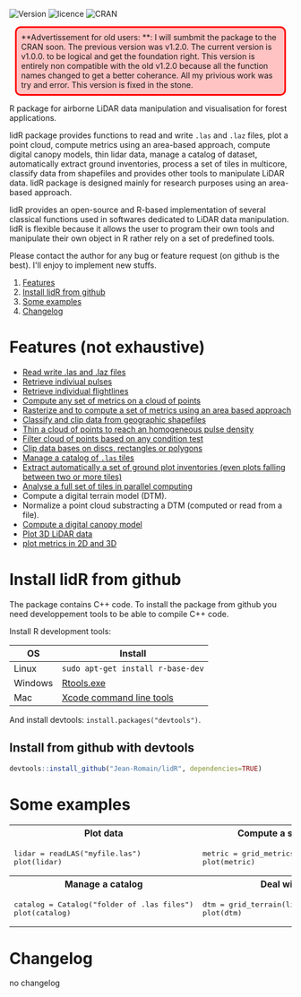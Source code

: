 ![Version](http://img.shields.io/Version/1.0.0%20beta.png)  ![licence](https://img.shields.io/badge/Licence-GPL--3-blue.svg) ![CRAN](https://img.shields.io/badge/CRAN-not%20yet-lightgray.svg)

<div style="background:#ffc3c3;padding:8px;border:solid red;margin:10px;border-radius:10px">**Advertissement for old users: **: I will sumbmit the package to the CRAN soon. The previous version was v1.2.0. The current version is v1.0.0. to be logical and get the foundation right. This version is entirely non compatible with the old v1.2.0 because all the function names changed to get a better coherance. All my privious work was try and error. This version is fixed in the stone.
</div>

R package for airborne LiDAR data manipulation and visualisation for forest applications. 

lidR package provides functions to read and write `.las` and `.laz` files, plot a point cloud, compute metrics using an area-based approach, compute digital canopy models, thin lidar data, manage a catalog of dataset, automatically extract ground inventories, process a set of tiles in multicore, classify data from shapefiles and provides other tools to manipulate LiDAR data. lidR package is designed mainly for research purposes using an area-based approach.

lidR provides an open-source and R-based implementation of several classical functions used in softwares dedicated to LiDAR data manipulation. lidR is flexible because it allows the user to program their own tools and manipulate their own object in R rather rely on a set of predefined tools.

Please contact the author for any bug or feature request (on github is the best). I'll enjoy to implement new stuffs.

1. [Features](#features)
2. [Install lidR from github](#install-lidr-from-github)
3. [Some examples](#some-examples)
4. [Changelog](#changelog)

# Features (not exhaustive)

- [Read write .las and .laz files](http://jean-romain.github.io/lidR/loadLidar.html)
- [Retrieve indiviual pulses](http://jean-romain.github.io/lidR/loadLidar.html#dynamically-computed-fields)
- [Retrieve individual flightlines](http://jean-romain.github.io/lidR/loadLidar.html#dynamically-computed-fields)
- [Compute any set of metrics on a cloud of points](http://jean-romain.github.io/lidR/gridmetrics.html#cloudmetrics)
- [Rasterize and to compute a set of metrics using an area based approach](http://jean-romain.github.io/lidR/gridmetrics.html)
- [Classify and clip data from geographic shapefiles](http://jean-romain.github.io/lidR/classify_from_shapefile.html)
- [Thin a cloud of points to reach an homogeneous pulse density](http://jean-romain.github.io/lidR/thin.html)
- [Filter cloud of points based on any condition test](http://jean-romain.github.io/lidR/lasfilter.html)
- [Clip data bases on discs, rectangles or polygons](http://jean-romain.github.io/lidR/clip.html)
- [Manage a catalog of `.las` tiles](http://jean-romain.github.io/lidR/catalog.html)
- [Extract automatically a set of ground plot inventories (even plots falling between two or more tiles)](http://jean-romain.github.io/lidR/catalog.html#extract-a-ground-inventory)
- [Analyse a full set of tiles in parallel computing](http://jean-romain.github.io/lidR/catalog.html#process-all-the-file-of-a-catalog)
- Compute a digital terrain model (DTM).
- Normalize a point cloud substracting a DTM (computed or read from a file).
- [Compute a digital canopy model](http://jean-romain.github.io/lidR/canopy.html)
- [Plot 3D LiDAR data](http://jean-romain.github.io/lidR/plotLidar.html)
- [plot metrics in 2D and 3D](http://jean-romain.github.io/lidR/gridmetrics.html)

# Install lidR from github

The package contains C++ code. To install the package from github you need developpement tools to be able to compile C++ code.

Install R development tools:

| OS      | Install
|---------|-------------------------------------------------------------------|
| Linux   | `sudo apt-get install r-base-dev`                                 |
| Windows | [Rtools.exe](https://cran.r-project.org/bin/windows/Rtools/)      |
| Mac     | [Xcode command line tools](https://developer.apple.com/downloads) |

And install devtools: `install.packages("devtools")`.

## Install from github with devtools

````r
devtools::install_github("Jean-Romain/lidR", dependencies=TRUE)
````
    
# Some examples

<table>
  <tr>
    <th>Plot data</th>
    <th>Compute a simple metric</th>
  </tr>
  <tr>
    <td valign="top">
<pre>lidar = readLAS("myfile.las")
plot(lidar)</pre>
<img src="https://raw.githubusercontent.com/Jean-Romain/lidR/gh-pages/images/plot3d_1.jpg" alt="" style="max-width:100%;">
    </td>
    <td valign="top">
<pre>metric = grid_metrics(lidar, 20, mean(Z))
plot(metric)</pre>
<img src="https://raw.githubusercontent.com/Jean-Romain/lidR/gh-pages/images/gridMetrics-mean.jpg" alt="" style="max-width:100%;">
    </td>
  </tr>
    <tr>
    <th>Manage a catalog</th>
    <th>Deal with DTM</th>
  </tr>
  <tr>
    <td valign="top">
<pre>catalog = Catalog("folder of .las files")
plot(catalog)</pre>
<img src="https://raw.githubusercontent.com/Jean-Romain/lidR/gh-pages/images/catalog.png" alt="" style="max-width:100%;">
    </td>
    <td valign="top">
<pre>dtm = grid_terrain(lidar)
plot(dtm)</pre>
<img src="https://raw.githubusercontent.com/Jean-Romain/lidR/gh-pages/images/dtm.jpg" alt="" style="max-width:100%;">
    </td>
  </tr>
</table>

# Changelog

no changelog
